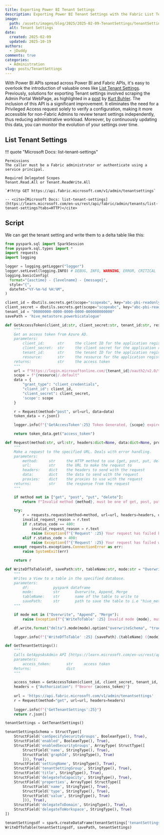 ```yaml
---
title: Exporting Power BI Tenant Settings
description: Exporting Power BI Tenant Settings with the Fabric List Tenant Settings API
image:
  path: /assets/images/blog/2025/2025-02-09-TenantSettings/tenantSettings.png
  alt: Tenant Settings
date:
  created: 2025-02-09
  updated: 2025-10-19
authors:
  - jDuddy
comments: true
categories:
  - Administration
slug: posts/TenantSettings
---
```

 
With Power BI APIs spread across Power BI and Fabric APIs, it's easy to overlook the introduction of valuable ones like [List Tenant Settings](https://learn.microsoft.com/en-us/rest/api/fabric/admin/tenants/list-tenant-settings?tabs=HTTP). Previously, solutions for exporting Tenant settings involved scraping the Admin Portal WebPage, as highlighted in a [post](https://data-goblins.com/power-bi/export-power-bi-tenant-settings) by [Kurt Buhler](https://www.linkedin.com/in/kurtbuhler/). The inclusion of this API is a significant improvement. It eliminates the need for a Privileged Access request solely to verify a configuration, making it more accessible for non-Fabric Admins to review tenant settings independently, thus reducing administrative workload. Moreover, by continuously updating this data, you can monitor the evolution of your settings over time.

## List Tenant Settings

!!! quote "Microsoft Docs: list-tenant-settings"

    Permissions
    The caller must be a Fabric administrator or authenticate using a service principal.
    
    Required Delegated Scopes
    Tenant.Read.All or Tenant.ReadWrite.All
    
    `#!http GET https://api.fabric.microsoft.com/v1/admin/tenantsettings`
        
    -- <cite>[Microsoft Docs: list-tenant-settings](https://learn.microsoft.com/en-us/rest/api/fabric/admin/tenants/list-tenant-settings?tabs=HTTP)</cite>

## Script

We can get the tenant setting and write them to a delta table like this:

```python
from pyspark.sql import SparkSession
from pyspark.sql.types import *
import requests
import logging

logger = logging.getLogger("logger")
logger.setLevel(logging.INFO) # DEBUG, INFO, WARNING, ERROR, CRITICAL
logging.basicConfig(
  format="{asctime} - {levelname} - {message}",
  style="{",
  datefmt="%Y-%m-%d %H:%M",
)

client_id = dbutils.secrets.get(scope="scopeabc", key="abc-pbi-readonly-clientid")
client_secret = dbutils.secrets.get(scope="scopeabc", key="abc-pbi-readonly-secret")
tenant_id = "00000000-0000-0000-0000-000000000000"
savePath = 'hive_metastore.powerbicatalogue'

def GetAccessToken(client_id:str, client_secret:str, tenant_id:str, resource:str) -> str:
    """
    Get an access token from Azure AD.
    parameters:
        client_id:      str     the client ID for the application registered in Azure AD
        client_secret:  str     the client secret for the application registered in Azure AD
        tenant_id:      str     the tenant ID for the application registered in Azure AD
        resource:       str     the resource for the application registered in Azure AD
    returns:            str     the access token
    """
    url = f"https://login.microsoftonline.com/{tenant_id}/oauth2/v2.0/token"
    scope = f"{resource}/.default"
    data = {
        "grant_type": "client_credentials",
        "client_id": client_id,
        "client_secret": client_secret,
        'scope': scope
    }

    r = Request(method="post", url=url, data=data)
    token_data = r.json()

    logger.info(f"{'GetAccessToken':25} Token Generated, {scope} expires in {token_data.get('expires_in')} seconds")

    return token_data.get("access_token")

def Request(method:str, url:str, headers:dict=None, data:dict=None, proxies:dict=None):
    """
    Make a request to the specified URL. Deals with error handling.
    parameters:
        method:     str     the HTTP method to use {get, post, put, delete}
        url:        str     the URL to make the request to
        headers:    dict    the headers to send with the request
        data:       dict    the data to send with the request
        proxies:    dict    the proxies to use with the request
    returns:        str     the response from the request
    """

    if method not in ["get", "post", "put", "delete"]:
        return f"Invalid method {method}, must be one of get, post, put, delete"

    try:
        r = requests.request(method=method, url=url, headers=headers, data=data, proxies=proxies)
        invalid_request_reason = r.text
        if r.status_code == 400:
            invalid_request_reason = r.text
            raise Exception(f"{'Request' :25} Your request has failed because {invalid_request_reason}")
        elif r.status_code > 400:
            raise Exception(f"{'Request' :25} Your request has failed with status code {r.status_code}")
    except requests.exceptions.ConnectionError as err:
        raise SystemExit(err)

    return r

def WriteDfToTable(df, savePath:str, tableName:str, mode:str = "Overwrite") -> None:
    """
    Writes a View to a table in the specified database.
    parameters:
        df:           pyspark dataframe
        mode:         str       Overwrite, Append, Merge
        tableName:    str       name of the table to write to
        savePath:     str       path to save the table to i.e "hive_metastore.xxx"
    """

    if mode not in ("Overwrite", "Append", "Merge"):
        raise Exception(f"{'WriteToTable' :25} Invalid mode {mode}, must be one of Overwrite, Append, Merge")

    df.write.format("delta").mode(mode).option("overwriteSchema", "true").saveAsTable(f"{savePath}.{tableName}")

    logger.info(f"{'WriteDfToTable' :25} {savePath}.{tableName} ({mode})")

def GetTenantSettings():
    """
    Calls GetAppsAsAdmin API [https://learn.microsoft.com/en-us/rest/api/fabric/admin/tenants/list-tenant-settings?tabs=HTTP]
    parameters:
        access_token:       str     access token
    Returns:                dict
    """
    
    access_token = GetAccessToken(client_id, client_secret, tenant_id, resource='https://api.fabric.microsoft.com')
    headers = {"Authorization": f"Bearer {access_token}"}
    
    url = 'https://api.fabric.microsoft.com/v1/admin/tenantsettings'
    r = Request(method="get", url=url, headers=headers)
    
    logger.info(f"{'GetTenantSettings':25}")
    return r.json()

tenantSettings = GetTenantSettings()

tenantSettingsSchema = StructType([
    StructField('canSpecifySecurityGroups', BooleanType(), True),
    StructField('enabled', BooleanType(), True),
    StructField('enabledSecurityGroups', ArrayType( StructType([
        StructField('name', StringType(), True),
        StructField('graphId', StringType(), True)
        ])), True),
    StructField('settingName', StringType(), True),
    StructField('tenantSettingGroup', StringType(), True),
    StructField('title', StringType(), True),
    StructField('delegateToCapacity', StringType(), True),
    StructField('properties', ArrayType( StructType([
        StructField('name', StringType(), True),
        StructField('type', StringType(), True),
        StructField('value', StringType(), True)
        ])), True),
    StructField('delegateToDomain', StringType(), True),
    StructField('delegateToWorkspace', StringType(), True)
])

tenantSettingsdf = spark.createDataFrame(tenantSettings['tenantSettings'], schema = tenantSettingsSchema)
WriteDfToTable(tenantSettingsdf, savePath, tenantSettings)
```